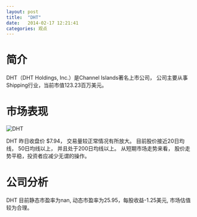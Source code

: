 ```yaml
---
layout: post
title:  "DHT"
date:   2014-02-17 12:21:41
categories: 观点
---
```


# 简介
DHT（DHT Holdings, Inc.）是Channel Islands著名上市公司，
公司主要从事Shipping行业，当前市值123.23百万美元。

# 市场表现

![DHT](http://finviz.com/chart.ashx?t=DHT&ty=c&ta=1&p=d&s=l)

DHT 昨日收盘价 $7.94，
交易量较正常情况有所放大。
目前股价接近20日均线，
50日均线以上，
并且处于200日均线以上。
从短期市场走势来看，
股价走势平稳，投资者应减少无谓的操作。

# 公司分析
DHT 目前静态市盈率为nan, 动态市盈率为25.95，每股收益-1.25美元,
市场估值较为合理。
